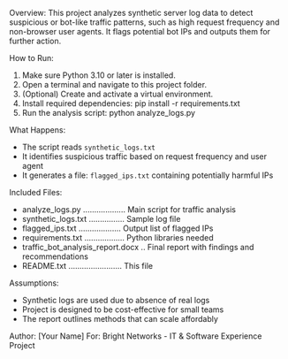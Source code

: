 

Overview:
This project analyzes synthetic server log data to detect suspicious or bot-like traffic patterns, such as high request frequency and non-browser user agents. It flags potential bot IPs and outputs them for further action.

How to Run:

1. Make sure Python 3.10 or later is installed.
2. Open a terminal and navigate to this project folder.
3. (Optional) Create and activate a virtual environment.
4. Install required dependencies:
   pip install -r requirements.txt
5. Run the analysis script:
   python analyze_logs.py

What Happens:

- The script reads `synthetic_logs.txt`
- It identifies suspicious traffic based on request frequency and user agent
- It generates a file: `flagged_ips.txt` containing potentially harmful IPs

Included Files:

- analyze_logs.py ................... Main script for traffic analysis
- synthetic_logs.txt ................ Sample log file
- flagged_ips.txt ................... Output list of flagged IPs
- requirements.txt .................. Python libraries needed
- traffic_bot_analysis_report.docx .. Final report with findings and recommendations
- README.txt ........................ This file

Assumptions:

- Synthetic logs are used due to absence of real logs
- Project is designed to be cost-effective for small teams
- The report outlines methods that can scale affordably

Author: [Your Name]
For: Bright Networks - IT & Software Experience Project


